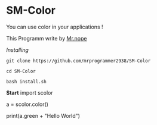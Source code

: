 # SM-Color
You can use color in your applications !

This Programm write by [Mr.nope](https://github.com/mrprogrammer2938)

*Installing*
```
git clone https://github.com/mrprogrammer2938/SM-Color

cd SM-Color

bash install.sh
```

**Start**
import scolor

a = scolor.color()

print(a.green + "Hello World")
